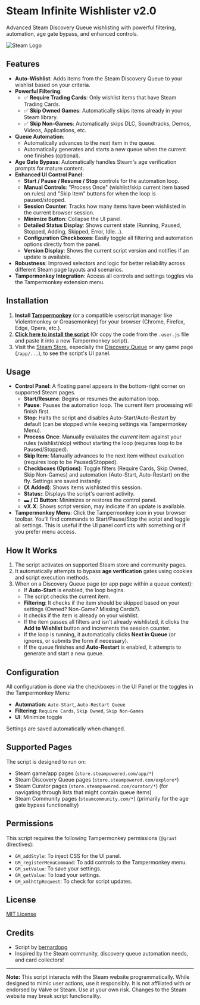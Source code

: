 # Steam Infinite Wishlister v2.0

Advanced Steam Discovery Queue wishlisting with powerful filtering, automation, age gate bypass, and enhanced controls.

![Steam Logo](https://store.steampowered.com/favicon.ico)

## Features

- **Auto-Wishlist**: Adds items from the Steam Discovery Queue to your wishlist based on your criteria.
- **Powerful Filtering**:
  - ✅ **Require Trading Cards**: Only wishlist items that have Steam Trading Cards.
  - ✅ **Skip Owned Games**: Automatically skips items already in your Steam library.
  - ✅ **Skip Non-Games**: Automatically skips DLC, Soundtracks, Demos, Videos, Applications, etc.
- **Queue Automation**:
  - Automatically advances to the next item in the queue.
  - Automatically generates and starts a new queue when the current one finishes (optional).
- **Age Gate Bypass**: Automatically handles Steam's age verification prompts for mature content.
- **Enhanced UI Control Panel**:
  - **Start / Pause / Resume / Stop** controls for the automation loop.
  - **Manual Controls**: "Process Once" (wishlist/skip current item based on rules) and "Skip Item" buttons for when the loop is paused/stopped.
  - **Session Counter**: Tracks how many items have been wishlisted in the current browser session.
  - **Minimize Button**: Collapse the UI panel.
  - **Detailed Status Display**: Shows current state (Running, Paused, Stopped, Adding, Skipped, Error, Idle...).
  - **Configuration Checkboxes**: Easily toggle all filtering and automation options directly from the panel.
  - **Version Display**: Shows the current script version and notifies if an update is available.
- **Robustness**: Improved selectors and logic for better reliability across different Steam page layouts and scenarios.
- **Tampermonkey Integration**: Access all controls and settings toggles via the Tampermonkey extension menu.

## Installation

1. **Install [Tampermonkey](https://www.tampermonkey.net/)** (or a compatible userscript manager like Violentmonkey or Greasemonkey) for your browser (Chrome, Firefox, Edge, Opera, etc.).
2. **[Click here to install the script](https://raw.githubusercontent.com/bernardopg/steam-wishlist-looper/main/SteamInfiniteWishlister.user.js)** (Or copy the code from the `.user.js` file and paste it into a new Tampermonkey script).
3. Visit the [Steam Store](https://store.steampowered.com/), especially the [Discovery Queue](https://store.steampowered.com/explore/) or any game page (`/app/...`), to see the script's UI panel.

## Usage

- **Control Panel**: A floating panel appears in the bottom-right corner on supported Steam pages.
  - **Start/Resume**: Begins or resumes the automation loop.
  - **Pause**: Pauses the automation loop. The current item processing will finish first.
  - **Stop**: Halts the script and disables Auto-Start/Auto-Restart by default (can be stopped while keeping settings via Tampermonkey Menu).
  - **Process Once**: Manually evaluates the _current_ item against your rules (wishlist/skip) without starting the loop (requires loop to be Paused/Stopped).
  - **Skip Item**: Manually advances to the next item without evaluation (requires loop to be Paused/Stopped).
  - **Checkboxes (Options)**: Toggle filters (Require Cards, Skip Owned, Skip Non-Games) and automation (Auto-Start, Auto-Restart) on the fly. Settings are saved instantly.
  - **(X Added)**: Shows items wishlisted this session.
  - **Status:**: Displays the script's current activity.
  - **▬ / □ Button**: Minimizes or restores the control panel.
  - **vX.X**: Shows script version, may indicate if an update is available.
- **Tampermonkey Menu**: Click the Tampermonkey icon in your browser toolbar. You'll find commands to Start/Pause/Stop the script and toggle all settings. This is useful if the UI panel conflicts with something or if you prefer menu access.

## How It Works

1. The script activates on supported Steam store and community pages.
2. It automatically attempts to bypass **age verification** gates using cookies and script execution methods.
3. When on a Discovery Queue page (or app page within a queue context):
   - If **Auto-Start** is enabled, the loop begins.
   - The script checks the current item.
   - **Filtering**: It checks if the item should be skipped based on your settings (Owned? Non-Game? Missing Cards?).
   - It checks if the item is already on your wishlist.
   - If the item passes all filters and isn't already wishlisted, it clicks the **Add to Wishlist** button and increments the session counter.
   - If the loop is running, it automatically clicks **Next in Queue** (or ignores, or submits the form if necessary).
   - If the queue finishes and **Auto-Restart** is enabled, it attempts to generate and start a new queue.

## Configuration

All configuration is done via the checkboxes in the UI Panel or the toggles in the Tampermonkey Menu:

- **Automation**: `Auto-Start`, `Auto-Restart Queue`
- **Filtering**: `Require Cards`, `Skip Owned`, `Skip Non-Games`
- **UI**: Minimize toggle

Settings are saved automatically when changed.

## Supported Pages

The script is designed to run on:

- Steam game/app pages (`store.steampowered.com/app/*`)
- Steam Discovery Queue pages (`store.steampowered.com/explore*`)
- Steam Curator pages (`store.steampowered.com/curator/*`) (for navigating through lists that might contain queue items)
- Steam Community pages (`steamcommunity.com/*`) (primarily for the age gate bypass functionality)

## Permissions

This script requires the following Tampermonkey permissions (`@grant` directives):

- `GM_addStyle`: To inject CSS for the UI panel.
- `GM_registerMenuCommand`: To add controls to the Tampermonkey menu.
- `GM_setValue`: To save your settings.
- `GM_getValue`: To load your settings.
- `GM_xmlhttpRequest`: To check for script updates.

## License

[MIT License](./LICENSE)

## Credits

- Script by [bernardopg](https://github.com/bernardopg)
- Inspired by the Steam community, discovery queue automation needs, and card collectors!

---

**Note:** This script interacts with the Steam website programmatically. While designed to mimic user actions, use it responsibly. It is not affiliated with or endorsed by Valve or Steam. Use at your own risk. Changes to the Steam website may break script functionality.
